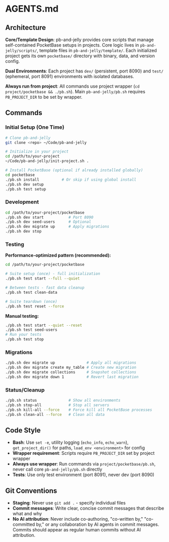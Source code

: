 # AGENTS.md

## Architecture

**Core/Template Design**: pb-and-jelly provides core scripts that manage self-contained PocketBase setups in projects. Core logic lives in `pb-and-jelly/scripts/`, template files in `pb-and-jelly/template/`. Each initialized project gets its own `pocketbase/` directory with binary, data, and version config.

**Dual Environments**: Each project has `dev/` (persistent, port 8090) and `test/` (ephemeral, port 8091) environments with isolated databases.

**Always run from project**: All commands use project wrapper (`cd project/pocketbase && ./pb.sh`). Main `pb-and-jelly/pb.sh` requires `PB_PROJECT_DIR` to be set by wrapper.

## Commands

### Initial Setup (One Time)
```bash
# Clone pb-and-jelly
git clone <repo> ~/Code/pb-and-jelly

# Initialize in your project
cd /path/to/your-project
~/Code/pb-and-jelly/init-project.sh .

# Install PocketBase (optional if already installed globally)
cd pocketbase
./pb.sh install          # Or skip if using global install
./pb.sh dev setup
./pb.sh test setup
```

### Development
```bash
cd /path/to/your-project/pocketbase
./pb.sh dev start           # Port 8090
./pb.sh dev seed-users      # Optional
./pb.sh dev migrate up      # Apply migrations
./pb.sh dev stop
```

### Testing

**Performance-optimized pattern (recommended):**
```bash
cd /path/to/your-project/pocketbase

# Suite setup (once) - full initialization
./pb.sh test start --full --quiet

# Between tests - fast data cleanup
./pb.sh test clean-data

# Suite teardown (once)
./pb.sh test reset --force
```

**Manual testing:**
```bash
./pb.sh test start --quiet --reset
./pb.sh test seed-users
# Run your tests
./pb.sh test stop
```

### Migrations
```bash
./pb.sh dev migrate up              # Apply all migrations
./pb.sh dev migrate create my_table # Create new migration
./pb.sh dev migrate collections     # Snapshot collections
./pb.sh dev migrate down 1          # Revert last migration
```

### Status/Cleanup
```bash
./pb.sh status              # Show all environments
./pb.sh stop-all            # Stop all servers
./pb.sh kill-all --force    # Force kill all PocketBase processes
./pb.sh clean-all --force   # Clean all data
```

## Code Style

- **Bash**: Use `set -e`, utility logging (`echo_info`, `echo_warn`), `get_project_dir()` for paths, `load_env <environment>` for config
- **Wrapper requirement**: Scripts require `PB_PROJECT_DIR` set by project wrapper
- **Always use wrapper**: Run commands via `project/pocketbase/pb.sh`, never call core `pb-and-jelly/pb.sh` directly
- **Tests**: Use only test environment (port 8091), never dev (port 8090)

## Git Conventions

- **Staging**: Never use `git add .` - specify individual files
- **Commit messages**: Write clear, concise commit messages that describe what and why
- **No AI attribution**: Never include co-authoring, "co-written by," "co-committed by," or any collaboration by AI agents in commit messages. Commits should appear as regular human commits without AI attribution.

